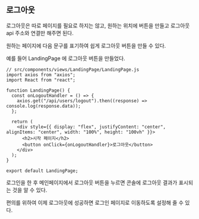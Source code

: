 ## 로그아웃

로그아웃은 따로 페이지를 필요로 하지는 않고, 원하는 위치에 버튼을 만들고 로그아웃 api 주소와 연결만 해주면 된다.

원하는 페이지에 다음 문구를 표기하여 쉽게 로그아웃 버튼을 만들 수 있다.

예를 들어 LandingPage 에 로그아웃 버튼을 만들었다.

```
// src/components/views/LandingPage/LandingPage.js
import axios from "axios";
import React from "react";

function LandingPage() {
  const onLogoutHandler = () => {
    axios.get("/api/users/logout").then((response) => console.log(response.data));
  };

  return (
    <div style={{ display: "flex", justifyContent: "center", alignItems: "center", width: "100%", height: "100vh" }}>
      <h2>시작 페이지</h2>
      <button onClick={onLogoutHandler}>로그아웃</button>
    </div>
  );
}

export default LandingPage;
```

로그인을 한 후 메인페이지에서 로그아웃 버튼을 누르면 콘솔에 로그아웃 결과가 표시되는 것을 알 수 있다.

편의를 위하여 이제 로그아웃에 성공하면 로그인 페이지로 이동하도록 설정해 줄 수 있다.